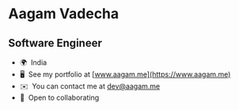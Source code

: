 Aagam Vadecha
==============================

Software Engineer
-----------------

* 🌍  India
* 🖥️  See my portfolio at [www.aagam.me](https://www.aagam.me)
* ✉️  You can contact me at [dev@aagam.me](mailto:dev@aagam.me)
* 🤝  Open to collaborating

